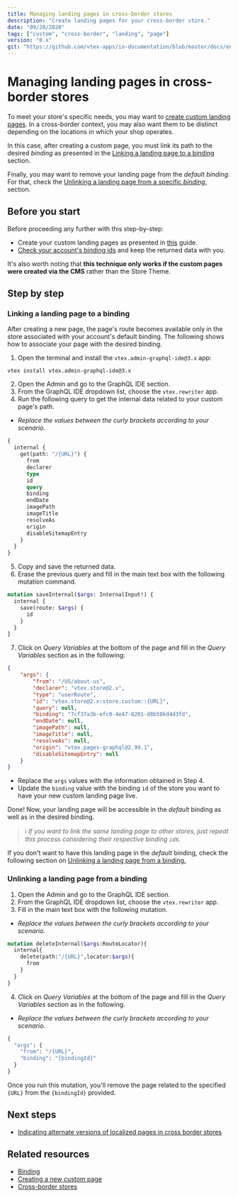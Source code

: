 ```yaml
---
title: Managing landing pages in cross-border stores
description: "Create landing pages for your cross-border store."
date: "09/28/2020"
tags: ["custom", "cross-border", "landing", "page"]
version: "0.x"
git: "https://github.com/vtex-apps/io-documentation/blob/master/docs/en/Recipes/store-management/managing-landing-pages-in-cross-border-stores.md"
---
```


# Managing landing pages in cross-border stores

To meet your store's specific needs, you may want to [create custom landing pages](https://developers.vtex.com/docs/vtex-io-documentation-creating-a-new-custom-page). In a cross-border context, you may also want them to be distinct depending on the locations in which your shop operates.

In this case, after creating a custom page, you must link its path to the desired *binding* as presented in the [Linking a landing page to a binding](#linking-a-landing-page-to-a-binding) section.

Finally, you may want to remove your landing page from the *default binding*. For that, check the [Unlinking a landing page from a specific *binding*.](#unlinking-a-landing-page-from-a-binding) section.

## Before you start

Before proceeding any further with this step-by-step:
- Create your custom landing pages as presented in [this](https://developers.vtex.com/vtex-developer-docs/docs/vtex-io-documentation-creating-a-new-custom-page) guide.
- [Check your account's binding ids](https://developers.vtex.com/docs/checking-your-stores-binding-id) and keep the returned data with you.

It's also worth noting that **this technique only works if the custom pages were created via the CMS** rather than the Store Theme.

## Step by step

### Linking a landing page to a binding

After creating a new page, the page's route becomes available only in the store associated with your account's default binding. The following shows how to associate your page with the desired binding.

1. Open the terminal and install the `vtex.admin-graphql-ide@3.x` app:
  
  ```
  vtex install vtex.admin-graphql-ide@3.x
  ```

2. Open the Admin and go to the GraphQL IDE section.
3. From the GraphQL IDE dropdown list, choose the `vtex.rewriter` app.
4. Run the following query to get the internal data related to your custom page's path.
  - _Replace the values between the curly brackets according to your scenario._

  ```graphql
  {
    internal {
      get(path: "/{URL}") {
        from
        declarer
        type
        id
        query
        binding
        endDate
        imagePath
        imageTitle
        resolveAs
        origin
        disableSitemapEntry
      }
    }
  }
  ```

5. Copy and save the returned data.
6. Erase the previous query and fill in the main text box with the following mutation command.

``` graphql
mutation saveInternal($args: InternalInput!) {
  internal {
    save(route: $args) {
      id
    }
  }
}
```

7. Click on *Query Variables* at the bottom of the page and fill in the *Query Variables* section as in the following:

``` json
{
    "args": {
        "from": "/US/about-us",
        "declarer": "vtex.store@2.x",
        "type": "userRoute",
        "id": "vtex.store@2.x:store.custom::{URL}",
        "query": null,
        "binding": "7cf37a3b-efc0-4e47-8201-d8b58kd4d3fd",
        "endDate": null,
        "imagePath": null,
        "imageTitle": null,
        "resolveAs": null,
        "origin": "vtex.pages-graphql@2.99.1",
        "disableSitemapEntry": null
    }
}
```

- Replace the `args` values with the information obtained in Step 4.
- Update the `binding` value with the binding `id` of the store you want to have your new custom landing page live. 

Done! Now, your landing page will be accessible in the *default* binding as well as in the desired binding.

> ℹ *If you want to link the same landing page to other stores, just repeat this process considering their respective binding `id`s.*

If you don't want to have this landing page in the *default* binding, check the following section on [Unlinking a landing page from a binding.](#unlinking-a-landing-page-from-a-binding)

### Unlinking a landing page from a binding

1. Open the Admin and go to the GraphQL IDE section.
2. From the GraphQL IDE dropdown list, choose the `vtex.rewriter` app.
3. Fill in the main text box with the following mutation.
  - _Replace the values between the curly brackets according to your scenario._

  ```graphql
  mutation deleteInternal($args:RouteLocator){
    internal{
      delete(path:"/{URL}",locator:$args){
        from
      }
    }
  }
  ```

4. Click on *Query Variables* at the bottom of the page and fill in the *Query Variables* section as in the following.
  - _Replace the values between the curly brackets according to your scenario._

  ```graphql
  {
    "args": {
      "from": "/{URL}",
      "binding": "{bindingId}"
    }
  }
  ```
  
Once you run this mutation, you'll remove the page related to the specified `{URL}` from the `{bindingId}` provided.

## Next steps

- [Indicating alternate versions of localized pages in cross border stores](https://developers.vtex.com/vtex-developer-docs/docs/vtex-io-documentation-indicating-alternate-pages-in-cross-border-stores)

## Related resources

- [Binding](https://help.vtex.com/en/tutorial/what-is-binding--4NcN3NJd0IeYccgWCI8O2W?&utm_source=autocomplete)
- [Creating a new custom page](https://developers.vtex.com/vtex-developer-docs/docs/vtex-io-documentation-creating-a-new-custom-page)
- [Cross-border stores](https://developers.vtex.com/vtex-developer-docs/docs/vtex-io-cross-border-stores)
